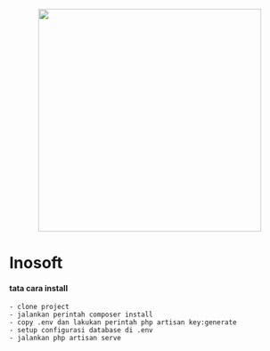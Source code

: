 <p align="center"><a href="https://laravel.com" target="_blank"><img src="https://raw.githubusercontent.com/laravel/art/master/logo-lockup/5%20SVG/2%20CMYK/1%20Full%20Color/laravel-logolockup-cmyk-red.svg" width="400"></a></p>

# Inosoft
#### tata cara install
    - clone project
    - jalankan perintah composer install
    - copy .env dan lakukan perintah php artisan key:generate 
    - setup configurasi database di .env
    - jalankan php artisan serve

